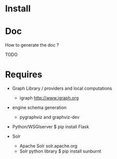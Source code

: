 

Install
======


Doc
===

How to generate the doc ?

TODO


Requires
=======

* Graph Library / providers and local computations
    * igraph http://www.igraph.org

* engine schema generation
    * pygraphviz and graphviz-dev 

* Python/WSGIserver
    $ pip install Flask

* Solr
    * Apache Solr solr.apache.org
    * Solr python library
        $ pip install sunburnt